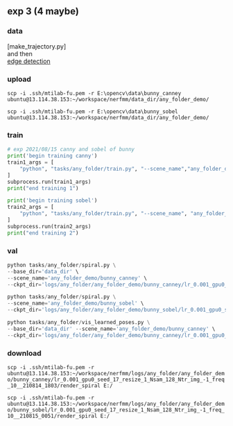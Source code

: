 exp 3 (4 maybe)
---

### data
[make_trajectory.py]  
and then  
[edge detection](https://github.com/fu-yanyuan/nerf_exp/tree/main/edge_detection)  

### upload
`scp -i .ssh/mtilab-fu.pem -r E:\opencv\data\bunny_canney ubuntu@13.114.38.153:~/workspace/nerfmm/data_dir/any_folder_demo/`  

`scp -i .ssh/mtilab-fu.pem -r E:\opencv\data\bunny_sobel ubuntu@13.114.38.153:~/workspace/nerfmm/data_dir/any_folder_demo/`  

### train  

```python
# exp 2021/08/15 canny and sobel of bunny
print('begin training canny')
train1_args = [
    "python", "tasks/any_folder/train.py", "--scene_name","any_folder_demo/bunny_canney", "--resize_ratio=1"
]
subprocess.run(train1_args)
print("end training 1")

print('begin training sobel')
train2_args = [
    "python", "tasks/any_folder/train.py", "--scene_name", "any_folder_demo/bunny_so", "--resize_ratio=1"
]
subprocess.run(train2_args)
print("end training 2")
```
### val  

```python
python tasks/any_folder/spiral.py \
--base_dir='data_dir' \
--scene_name='any_folder_demo/bunny_canney' \
--ckpt_dir='logs/any_folder/any_folder_demo/bunny_canney/lr_0.001_gpu0_seed_17_resize_1_Nsam_128_Ntr_img_-1_freq_10__210814_1803'
```  
```python
python tasks/any_folder/spiral.py \
--scene_name='any_folder_demo/bunny_sobel' \
--ckpt_dir='logs/any_folder/any_folder_demo/bunny_sobel/lr_0.001_gpu0_seed_17_resize_1_Nsam_128_Ntr_img_-1_freq_10__210815_0051'
```

```python
python tasks/any_folder/vis_learned_poses.py \
--base_dir='data_dir' --scene_name='any_folder_demo/bunny_canney' \
--ckpt_dir='logs/any_folder/any_folder_demo/bunny_canney/lr_0.001_gpu0_seed_17_resize_1_Nsam_128_Ntr_img_-1_freq_10__210814_1803'
```

### download  

`scp -i .ssh/mtilab-fu.pem -r ubuntu@13.114.38.153:~/workspace/nerfmm/logs/any_folder/any_folder_demo/bunny_canney/lr_0.001_gpu0_seed_17_resize_1_Nsam_128_Ntr_img_-1_freq_10__210814_1803/render_spiral E:/`

`scp -i .ssh/mtilab-fu.pem -r ubuntu@13.114.38.153:~/workspace/nerfmm/logs/any_folder/any_folder_demo/bunny_sobel/lr_0.001_gpu0_seed_17_resize_1_Nsam_128_Ntr_img_-1_freq_10__210815_0051/render_spiral E:/`
